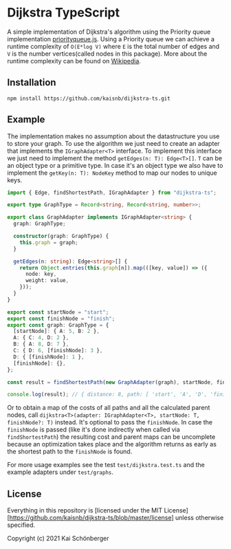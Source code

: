 # Dijkstra TypeScript

A simple implementation of Dijkstra's algorithm using the Priority queue implementation [priorityqueue.js](https://github.com/janogonzalez/priorityqueuejs). Using a Priority queue we can achieve a runtime complexity of `O(E*log V)` where `E` is the total number of edges and `V` is the number vertices(called nodes in this package). More about the runtime complexity can be found on [Wikipedia](https://en.wikipedia.org/wiki/Dijkstra%27s_algorithm#Running_time).

## Installation

```
npm install https://github.com/kaisnb/dijkstra-ts.git
```

## Example

The implementation makes no assumption about the datastructure you use to store your graph. To use the algorithm we just need to create an adapter that implements the `IGraphAdapter<T>` interface. To implement this interface we just need to implement the method `getEdges(n: T): Edge<T>[]`. `T` can be an object type or a primitive type. In case it's an object type we also have to implement the `getKey(n: T): NodeKey` method to map our nodes to unique keys.

```typescript
import { Edge, findShortestPath, IGraphAdapter } from "dijkstra-ts";

export type GraphType = Record<string, Record<string, number>>;

export class GraphAdapter implements IGraphAdapter<string> {
  graph: GraphType;

  constructor(graph: GraphType) {
    this.graph = graph;
  }

  getEdges(n: string): Edge<string>[] {
    return Object.entries(this.graph[n]).map(([key, value]) => ({
      node: key,
      weight: value,
    }));
  }
}

export const startNode = "start";
export const finishNode = "finish";
export const graph: GraphType = {
  [startNode]: { A: 5, B: 2 },
  A: { C: 4, D: 2 },
  B: { A: 8, D: 7 },
  C: { D: 6, [finishNode]: 3 },
  D: { [finishNode]: 1 },
  [finishNode]: {},
};

const result = findShortestPath(new GraphAdapter(graph), startNode, finishNode);

console.log(result); // { distance: 8, path: [ 'start', 'A', 'D', 'finish' ] }
```

Or to obtain a map of the costs of all paths and all the calculated parent nodes, call `dijkstra<T>(adapter: IGraphAdapter<T>, startNode: T, finishNode?: T)` instead. It's optional to pass the `finishNode`. In case the `finishNode` is passed (like it's done indirectly when called via `findShortestPath`) the resulting cost and parent maps can be uncomplete because an optimization takes place and the algorithm returns as early as the shortest path to the `finishNode` is found.

For more usage examples see the test `test/dijkstra.test.ts` and the example adapters under `test/graphs`.

## License

Everything in this repository is [licensed under the MIT License][https://github.com/kaisnb/dijkstra-ts/blob/master/license] unless otherwise specified.

Copyright (c) 2021 Kai Schönberger
